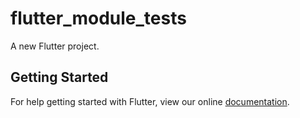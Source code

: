 # flutter_module_tests

A new Flutter project.

## Getting Started

For help getting started with Flutter, view our online
[documentation](https://flutter.io/).
